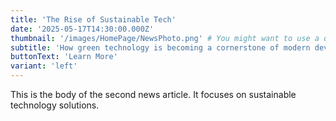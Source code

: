```yaml
---
title: 'The Rise of Sustainable Tech'
date: '2025-05-17T14:30:00.000Z'
thumbnail: '/images/HomePage/NewsPhoto.png' # You might want to use a different image
subtitle: 'How green technology is becoming a cornerstone of modern development and innovation.'
buttonText: 'Learn More'
variant: 'left'
---
```


This is the body of the second news article. It focuses on sustainable technology solutions.
